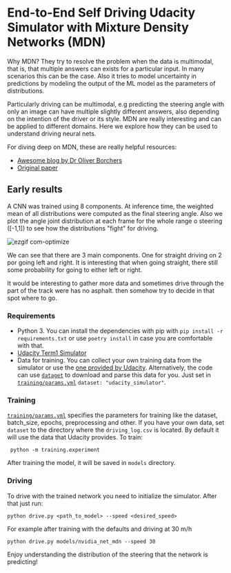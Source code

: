 # End-to-End Self Driving Udacity Simulator with Mixture Density Networks (MDN)

Why MDN? They try to resolve the problem when the data is multimodal, that is, that multiple answers can exists for a particular input. In many scenarios this can be the case. Also it tries to model uncertainty in predictions by modeling the output of the ML model as the parameters of distributions. 

Particularly driving can be multimodal, e.g predicting the steering angle with only an image can have multiple slightly different answers, also depending on the intention of the driver or its style. MDN are really interesting and can be applied to different domains. Here we explore how they can be used to understand driving neural nets. 

For diving deep on MDN, these are really helpful resources:
* [Awesome blog by Dr Oliver Borchers](https://towardsdatascience.com/a-hitchhikers-guide-to-mixture-density-networks-76b435826cca)
* [Original paper](https://publications.aston.ac.uk/id/eprint/373/1/NCRG_94_004.pdf?fbclid=IwAR2YPovNlXP0SlJ49KenayPhKojQXv7eC9DEzJLCIi6XiBATnH7G3CFb02g)

## Early results
A CNN was trained using 8 components. At inference time, the weighted mean of all distributions were computed as the final steering angle. Also we plot the angle joint distribution at each frame for the whole range o steering ([-1,1]) to see how the distributions "fight" for driving. 

![ezgif com-optimize](https://user-images.githubusercontent.com/8033598/90179195-b4598f80-dd72-11ea-9384-80f443f9ee66.gif)

We can see that there are 3 main components. One for straight driving on 2 por going left and right. It is interesting that when going straight, there still some probability for going to either left or right.

It would be interesting to gather more data and sometimes drive  through the part of the track were has no asphalt. then somehow try to decide in that spot where to go.

### Requirements 
* Python 3. You can install the dependencies with pip with `pip install -r requirements.txt` or use `poetry install` in case you are comfortable with that.
* [Udacity Term1 Simulator](https://github.com/udacity/self-driving-car-sim)
* Data for training. You can collect your own training data from the simulator or use the [one provided by Udacity]("https://d17h27t6h515a5.cloudfront.net/topher/2016/December/584f6edd_data/data.zip"). Alternatively, the code can use [`dataget`](https://github.com/cgarciae/dataget) to download and parse this data for you. Just set in [`training/params.yml`](training/params.yml) `dataset: "udacity_simulator"`.

### Training
[`training/params.yml`](training/params.yml)  specifies the parameters for training like the dataset, batch_size, epochs, preprocessing and other. If you have your own data, set `dataset` to the directory where the `driving_log.csv` is located. By default it will use the data that Udacity provides. To train:
```
 python -m training.experiment
```
After training the model, it will be saved in `models` directory.

### Driving
To drive with the trained network you need to initialize the simulator. After that just run:
```
python drive.py <path_to_model> --speed <desired_speed>
```
For example after training with the defaults and driving at 30 m/h
```
python drive.py models/nvidia_net_mdn --speed 30
```

Enjoy understanding the distribution of the steering that the network is predicting!